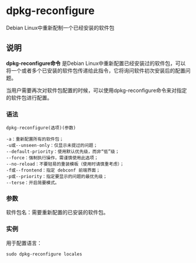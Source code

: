 dpkg-reconfigure
===

Debian Linux中重新配制一个已经安装的软件包

## 说明

**dpkg-reconfigure命令** 是Debian Linux中重新配置已经安装过的软件包，可以将一个或者多个已安装的软件包传递给此指令，它将询问软件初次安装后的配置问题。

当用户需要再次对软件包配置的时候，可以使用dpkg-reconfigure命令来对指定的软件包进行配置。

### 语法  

```
dpkg-reconfigure(选项)(参数)
```

  

```
-a：重新配置所有的软件包；
-u或--unseen-only：仅显示未提过的问题；
--default-priority：使用默认优先级，而非“低”级；
--force：强制执行操作，需谨慎使用此选项；
--no-reload：不要轻易的重装模板（使用时请慎重考虑）；
-f或--frontend：指定 debconf 前端界面；
-p或--priority：指定要显示的问题的最优先级；
--terse：开启简要模式。

```

### 参数  

软件包名：需要重新配置的已安装的软件包。

### 实例  

用于配置语言：

```
sudo dpkg-reconfigure locales
```


